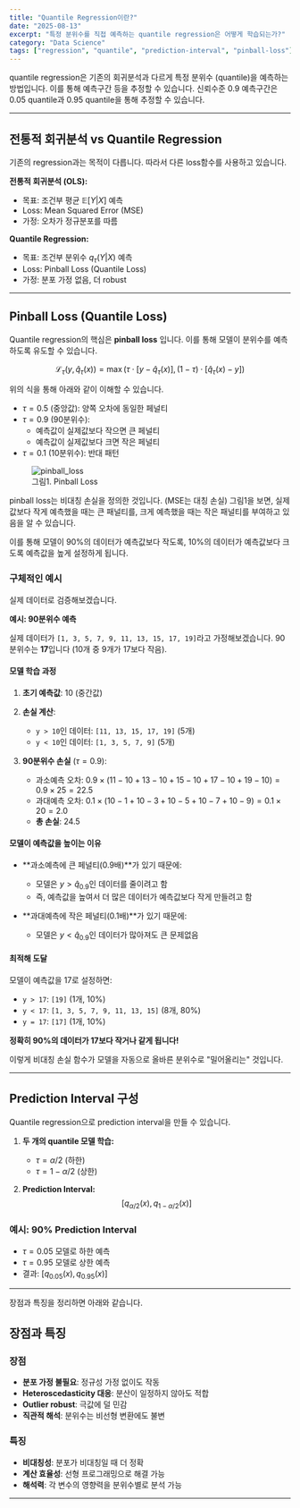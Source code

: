 ```yaml
---
title: "Quantile Regression이란?"
date: "2025-08-13"
excerpt: "특정 분위수를 직접 예측하는 quantile regression은 어떻게 학습되는가?"
category: "Data Science"
tags: ["regression", "quantile", "prediction-interval", "pinball-loss"]
---
```


quantile regression은 기존의 회귀분석과 다르게 특정 분위수 (quantile)을 예측하는 방법입니다.
이를 통해 예측구간 등을 추정할 수 있습니다. 신뢰수준 0.9 예측구간은 0.05 quantile과 0.95 quantile을 통해 추정할 수 있습니다.

---

## 전통적 회귀분석 vs Quantile Regression

기존의 regression과는 목적이 다릅니다. 따라서 다른 loss함수를 사용하고 있습니다.

**전통적 회귀분석 (OLS):**
- 목표: 조건부 평균 $\mathbb{E}[Y|X]$ 예측
- Loss: Mean Squared Error (MSE)
- 가정: 오차가 정규분포를 따름

**Quantile Regression:**
- 목표: 조건부 분위수 $q_\tau(Y|X)$ 예측
- Loss: Pinball Loss (Quantile Loss)
- 가정: 분포 가정 없음, 더 robust

---

## Pinball Loss (Quantile Loss)

Quantile regression의 핵심은 **pinball loss** 입니다.
이를 통해 모델이 분위수를 예측하도록 유도할 수 있습니다.

$$
\mathcal{L}_\tau(y, \hat{q}_\tau(x)) = \max\big(\tau \cdot [y - \hat{q}_\tau(x)], (1-\tau) \cdot [\hat{q}_\tau(x) - y]\big)
$$

위의 식을 통해 아래와 같이 이해할 수 있습니다.

- $\tau = 0.5$ (중앙값): 양쪽 오차에 동일한 페널티
- $\tau = 0.9$ (90분위수): 
  - 예측값이 실제값보다 작으면 큰 페널티
  - 예측값이 실제값보다 크면 작은 페널티
- $\tau = 0.1$ (10분위수): 반대 패턴

<figure>
<img src="/post/DataScience/pinball_loss.png" alt="pinball_loss" /><width="100%"/>
<figcaption>그림1. Pinball Loss</figcaption>
</figure>

pinball loss는 비대칭 손실을 정의한 것입니다. (MSE는 대칭 손실)
그림1을 보면, 실제 값보다 작게 예측했을 때는 큰 패널티를, 크게 예측했을 때는 작은 패널티를 부여하고 있음을 알 수 있습니다.

이를 통해 모델이 90%의 데이터가 예측값보다 작도록, 10%의 데이터가 예측값보다 크도록 예측값을 높게 설정하게 됩니다.

### 구체적인 예시

실제 데이터로 검증해보겠습니다.

**예시: 90분위수 예측**

실제 데이터가 `[1, 3, 5, 7, 9, 11, 13, 15, 17, 19]`라고 가정해보겠습니다.
90분위수는 **17**입니다 (10개 중 9개가 17보다 작음).

#### 모델 학습 과정

1. **초기 예측값**: 10 (중간값)

2. **손실 계산**:
   - `y > 10`인 데이터: `[11, 13, 15, 17, 19]` (5개)
   - `y < 10`인 데이터: `[1, 3, 5, 7, 9]` (5개)

3. **90분위수 손실** ($\tau = 0.9$):
   - 과소예측 오차: $0.9 \times (11-10 + 13-10 + 15-10 + 17-10 + 19-10) = 0.9 \times 25 = 22.5$
   - 과대예측 오차: $0.1 \times (10-1 + 10-3 + 10-5 + 10-7 + 10-9) = 0.1 \times 20 = 2.0$
   - **총 손실**: 24.5

#### 모델이 예측값을 높이는 이유

- **과소예측에 큰 페널티(0.9배)**가 있기 때문에:
  - 모델은 $y > \hat{q}_{0.9}$인 데이터를 줄이려고 함
  - 즉, 예측값을 높여서 더 많은 데이터가 예측값보다 작게 만들려고 함

- **과대예측에 작은 페널티(0.1배)**가 있기 때문에:
  - 모델은 $y < \hat{q}_{0.9}$인 데이터가 많아져도 큰 문제없음

#### 최적해 도달

모델이 예측값을 17로 설정하면:
- `y > 17`: `[19]` (1개, 10%)
- `y < 17`: `[1, 3, 5, 7, 9, 11, 13, 15]` (8개, 80%)
- `y = 17`: `[17]` (1개, 10%)

**정확히 90%의 데이터가 17보다 작거나 같게 됩니다!**

이렇게 비대칭 손실 함수가 모델을 자동으로 올바른 분위수로 "밀어올리는" 것입니다.

---

## Prediction Interval 구성

Quantile regression으로 prediction interval을 만들 수 있습니다.

1. **두 개의 quantile 모델 학습:**
   - $\tau = \alpha/2$ (하한)
   - $\tau = 1 - \alpha/2$ (상한)

2. **Prediction Interval:**
   $$[q_{\alpha/2}(x), q_{1-\alpha/2}(x)]$$

### 예시: 90% Prediction Interval
- $\tau = 0.05$ 모델로 하한 예측
- $\tau = 0.95$ 모델로 상한 예측
- 결과: $[q_{0.05}(x), q_{0.95}(x)]$

---

장점과 특징을 정리하면 아래와 같습니다.

## 장점과 특징

### 장점
- **분포 가정 불필요**: 정규성 가정 없이도 작동
- **Heteroscedasticity 대응**: 분산이 일정하지 않아도 적합
- **Outlier robust**: 극값에 덜 민감
- **직관적 해석**: 분위수는 비선형 변환에도 불변

### 특징
- **비대칭성**: 분포가 비대칭일 때 더 정확
- **계산 효율성**: 선형 프로그래밍으로 해결 가능
- **해석력**: 각 변수의 영향력을 분위수별로 분석 가능

---